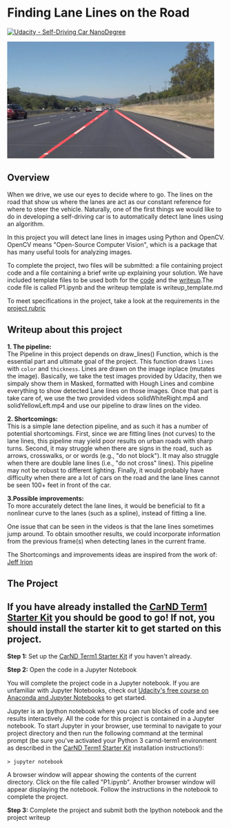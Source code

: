 # **Finding Lane Lines on the Road** 
[![Udacity - Self-Driving Car NanoDegree](https://s3.amazonaws.com/udacity-sdc/github/shield-carnd.svg)](http://www.udacity.com/drive)

<img src="examples/laneLines_thirdPass.jpg" width="480" alt="Combined Image" />

Overview
---

When we drive, we use our eyes to decide where to go.  The lines on the road that show us where the lanes are act as our constant reference for where to steer the vehicle.  Naturally, one of the first things we would like to do in developing a self-driving car is to automatically detect lane lines using an algorithm.

In this project you will detect lane lines in images using Python and OpenCV.  OpenCV means "Open-Source Computer Vision", which is a package that has many useful tools for analyzing images.  

To complete the project, two files will be submitted: a file containing project code and a file containing a brief write up explaining your solution. We have included template files to be used both for the [code](https://github.com/udacity/CarND-LaneLines-P1/blob/master/P1.ipynb) and the [writeup](https://github.com/udacity/CarND-LaneLines-P1/blob/master/writeup_template.md).The code file is called P1.ipynb and the writeup template is writeup_template.md 

To meet specifications in the project, take a look at the requirements in the [project rubric](https://review.udacity.com/#!/rubrics/322/view)


Writeup about this project
---


**1. The pipeline:** <br />
    The Pipeline in this project depends on draw_lines() Function, which is the essential part and ultimate goal of the project.
This  function draws `lines` with `color` and `thickness`. Lines are drawn on the image inplace (mutates the image). Basically, we take the test images provided by Udacity, then we simpaly show them in Masked, formatted with Hough Lines and combine everything to show detected Lane lines on those images. Once that part is take care of, we use the two provided videos solidWhiteRight.mp4 and solidYellowLeft.mp4 and use our pipeline to draw lines on the video.

**2. Shortcomings:** <br />
    This is a simple lane detection pipeline, and as such it has a number of potential shortcomings.
First, since we are fitting lines (not curves) to the lane lines, this pipeline may yield poor results on urban roads with sharp turns.  Second, it may struggle when there are signs in the road, such as arrows, crosswalks, or or words (e.g., "do not block"). It may also  struggle when there are double lane lines (i.e., "do not cross" lines). This pipeline may not be robust to different lighting. Finally, it  would probably have difficulty when there are a lot of cars on the road and the lane lines cannot be seen 100+ feet in front of the car.

**3.Possible improvements:** <br />
    To more accurately detect the lane lines, it would be beneficial to fit a nonlinear curve to the lanes (such as a spline), instead of fitting a line. <br />

One issue that can be seen in the videos is that the lane lines sometimes jump around. To obtain smoother results, we could incorporate information from the previous frame(s) when detecting lanes in the current frame.

The Shortcomings and improvements ideas are inspired from the work of: 
[Jeff Irion](https://jefflirion.github.io/udacity_car_nanodegree_project01/index.html)


The Project
---

## If you have already installed the [CarND Term1 Starter Kit](https://github.com/udacity/CarND-Term1-Starter-Kit/blob/master/README.md) you should be good to go!   If not, you should install the starter kit to get started on this project. ##

**Step 1:** Set up the [CarND Term1 Starter Kit](https://classroom.udacity.com/nanodegrees/nd013/parts/fbf77062-5703-404e-b60c-95b78b2f3f9e/modules/83ec35ee-1e02-48a5-bdb7-d244bd47c2dc/lessons/8c82408b-a217-4d09-b81d-1bda4c6380ef/concepts/4f1870e0-3849-43e4-b670-12e6f2d4b7a7) if you haven't already.

**Step 2:** Open the code in a Jupyter Notebook

You will complete the project code in a Jupyter notebook.  If you are unfamiliar with Jupyter Notebooks, check out [Udacity's free course on Anaconda and Jupyter Notebooks](https://classroom.udacity.com/courses/ud1111) to get started.

Jupyter is an Ipython notebook where you can run blocks of code and see results interactively.  All the code for this project is contained in a Jupyter notebook. To start Jupyter in your browser, use terminal to navigate to your project directory and then run the following command at the terminal prompt (be sure you've activated your Python 3 carnd-term1 environment as described in the [CarND Term1 Starter Kit](https://github.com/udacity/CarND-Term1-Starter-Kit/blob/master/README.md) installation instructions!):

`> jupyter notebook`

A browser window will appear showing the contents of the current directory.  Click on the file called "P1.ipynb".  Another browser window will appear displaying the notebook.  Follow the instructions in the notebook to complete the project.  

**Step 3:** Complete the project and submit both the Ipython notebook and the project writeup
